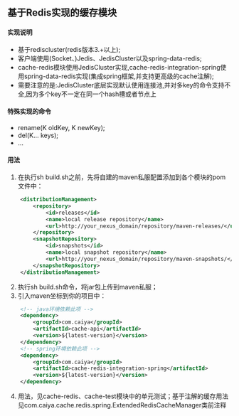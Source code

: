 ## 基于Redis实现的缓存模块
#### 实现说明
* 基于rediscluster(redis版本3.+以上);
* 客户端使用(Socket、)Jedis、JedisCluster以及spring-data-redis;
* cache-redis模块使用JedisCluster实现,cache-redis-integration-spring使用spring-data-redis实现(集成spring框架,并支持更高级的cache注解);
* 需要注意的是:JedisCluster底层实现默认使用连接池,并对多key的命令支持不全,因为多个key不一定在同一个hash槽或者节点上

#### 特殊实现的命令
* rename(K oldKey, K newKey);
* del(K... keys);
* ...

#### 用法
1. 在执行sh build.sh之前，先将自建的maven私服配置添加到各个模块的pom文件中：
```xml
    <distributionManagement>
        <repository>
            <id>releases</id>
            <name>local release repository</name>
            <url>http://your_nexus_domain/repository/maven-releases/</url>
        </repository>
        <snapshotRepository>
            <id>snapshots</id>
            <name>local snapshot repository</name>
            <url>http://your_nexus_domain/repository/maven-snapshots/</url>
        </snapshotRepository>
    </distributionManagement>
```
2. 执行sh build.sh命令，将jar包上传到maven私服；
3. 引入maven坐标到你的项目中：
```xml
    <!-- java环境依赖此项 -->
    <dependency>
        <groupId>com.caiya</groupId>
        <artifactId>cache-api</artifactId>
        <version>${latest-version}</version>
    </dependency>
    <!-- spring环境依赖此项 -->
    <dependency>
        <groupId>com.caiya</groupId>
        <artifactId>cache-redis-integration-spring</artifactId>
        <version>${latest-version}</version>
    </dependency>
```
4. 用法，见cache-redis、cache-test模块中的单元测试；基于注解的缓存用法见com.caiya.cache.redis.spring.ExtendedRedisCacheManager类前注释